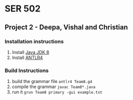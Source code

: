 # SER 502
## Project 2 - Deepa, Vishal and Christian

### Installation instructions
1. Install [Java JDK 8](http://www.oracle.com/technetwork/java/javase/downloads/jdk8-downloads-2133151.html)
2. Install [ANTLR4](http://www.antlr.org/)


### Build Instructions
1. build the grammar file `antlr4 Team8.g4`
2. compile the grammar `javac Team8*.java`
3. run it `grun Team8 primary -gui example.txt`
